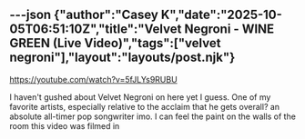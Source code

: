 ---json
{"author":"Casey K","date":"2025-10-05T06:51:10Z","title":"Velvet Negroni - WINE GREEN (Live Video)","tags":["velvet negroni"],"layout":"layouts/post.njk"}
---
https://youtube.com/watch?v=5fJLYs9RUBU

I haven&#x27;t gushed about Velvet Negroni on here yet I guess. One of my favorite artists, especially relative to the acclaim that he gets overall? an absolute all-timer pop songwriter imo. I can feel the paint on the walls of the room this video was filmed in
